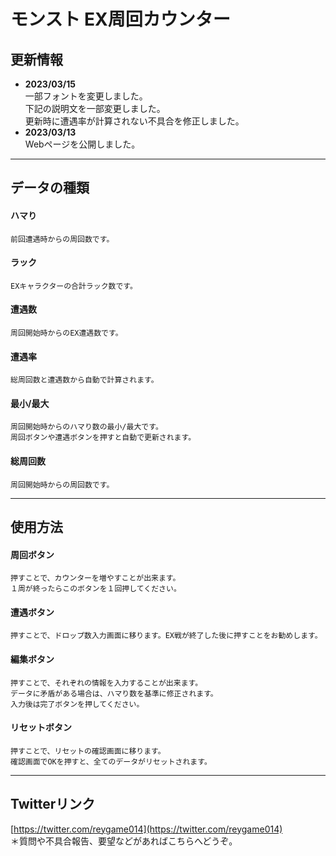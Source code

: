 # モンスト EX周回カウンター

## 更新情報
- **2023/03/15**  
    一部フォントを変更しました。  
    下記の説明文を一部変更しました。  
    更新時に遭遇率が計算されない不具合を修正しました。
- **2023/03/13**  
    Webページを公開しました。
---
## データの種類
#### **ハマり**  
    前回遭遇時からの周回数です。
#### **ラック**  
    EXキャラクターの合計ラック数です。
#### **遭遇数**  
    周回開始時からのEX遭遇数です。
#### **遭遇率**  
    総周回数と遭遇数から自動で計算されます。
#### **最小/最大**  
    周回開始時からのハマり数の最小/最大です。
    周回ボタンや遭遇ボタンを押すと自動で更新されます。
#### **総周回数**  
    周回開始時からの周回数です。  
---
## 使用方法
#### **周回ボタン**  
    押すことで、カウンターを増やすことが出来ます。
    １周が終ったらこのボタンを１回押してください。
#### **遭遇ボタン**  
    押すことで、ドロップ数入力画面に移ります。EX戦が終了した後に押すことをお勧めします。
#### **編集ボタン**  
    押すことで、それぞれの情報を入力することが出来ます。
    データに矛盾がある場合は、ハマり数を基準に修正されます。
    入力後は完了ボタンを押してください。
#### **リセットボタン**  
    押すことで、リセットの確認画面に移ります。
    確認画面でOKを押すと、全てのデータがリセットされます。
---
## Twitterリンク
[https://twitter.com/reygame014](https://twitter.com/reygame014)  
＊質問や不具合報告、要望などがあればこちらへどうぞ。